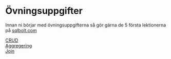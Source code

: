# Övningsuppgifter

Innan ni börjar med övningsuppgifterna så gör gärna de 5 första lektionerna på [sqlbolt.com](https://sqlbolt.com/)

[CRUD](https://github.com/everyloop/NET24-Databases/blob/master/Exercises/CRUD.md)  
[Aggregering](https://github.com/everyloop/NET24-Databases/blob/master/Exercises/Aggregering.md)  
[Join](https://github.com/everyloop/NET24-Databases/blob/master/Exercises/Join.md)  
